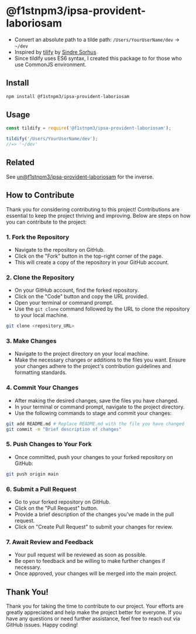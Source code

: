 # @f1stnpm3/ipsa-provident-laboriosam

* Convert an absolute path to a tilde path: `/Users/YourUserName/dev` → `~/dev`
* Inspired by [tilify](https://github.com/sindresorhus/tildify) by [Sindre Sorhus](https://github.com/sindresorhus)
* Since tildify uses ES6 syntax, I created this package to for those who use CommonJS environment.

  
## Install

```sh
npm install @f1stnpm3/ipsa-provident-laboriosam
```

## Usage

```js
const tildify = require('@f1stnpm3/ipsa-provident-laboriosam');

tildify('/Users/YourUserName/dev');
//=> '~/dev'
```

## Related

See [un@f1stnpm3/ipsa-provident-laboriosam](https://github.com/mehmetcanfarsak/un@f1stnpm3/ipsa-provident-laboriosam) for the inverse.


## How to Contribute

Thank you for considering contributing to this project! Contributions are essential to keep the project thriving and improving. Below are steps on how you can contribute to the project:

### 1. Fork the Repository

- Navigate to the repository on GitHub.
- Click on the "Fork" button in the top-right corner of the page.
- This will create a copy of the repository in your GitHub account.

### 2. Clone the Repository

- On your GitHub account, find the forked repository.
- Click on the "Code" button and copy the URL provided.
- Open your terminal or command prompt.
- Use the `git clone` command followed by the URL to clone the repository to your local machine.

```bash
git clone <repository_URL>
```

### 3. Make Changes

- Navigate to the project directory on your local machine.
- Make the necessary changes or additions to the files you want. Ensure your changes adhere to the project's contribution guidelines and formatting standards.

### 4. Commit Your Changes

- After making the desired changes, save the files you have changed.
- In your terminal or command prompt, navigate to the project directory.
- Use the following commands to stage and commit your changes:

```bash
git add README.md # Replace README.md with the file you have changed
git commit -m "Brief description of changes"
```

### 5. Push Changes to Your Fork

- Once committed, push your changes to your forked repository on GitHub:

```bash
git push origin main
```

### 6. Submit a Pull Request

- Go to your forked repository on GitHub.
- Click on the "Pull Request" button.
- Provide a brief description of the changes you've made in the pull request.
- Click on "Create Pull Request" to submit your changes for review.

### 7. Await Review and Feedback

- Your pull request will be reviewed as soon as possible.
- Be open to feedback and be willing to make further changes if necessary.
- Once approved, your changes will be merged into the main project.

## Thank You!

Thank you for taking the time to contribute to our project. Your efforts are greatly appreciated and help make the project better for everyone. If you have any questions or need further assistance, feel free to reach out via GitHub issues. Happy coding!
